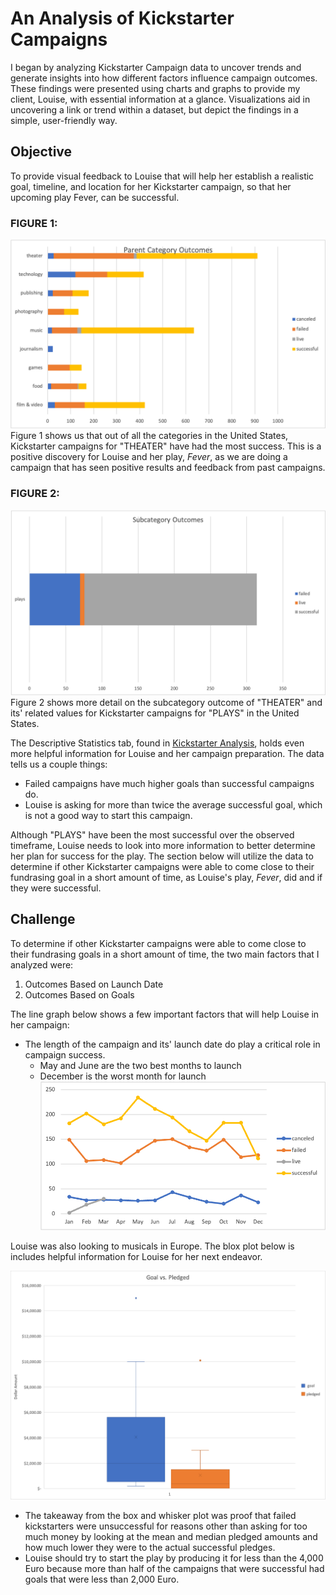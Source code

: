 # An Analysis of Kickstarter Campaigns
I began by analyzing Kickstarter Campaign data to uncover trends and generate insights into how different factors influence campaign outcomes. These findings were presented using charts and graphs to provide my client, Louise, with essential information at a glance. Visualizations aid in uncovering a link or trend within a dataset, but depict the findings in a simple, user-friendly way.

## Objective
To provide visual feedback to Louise that will help her establish a realistic goal, timeline, and location for her Kickstarter campaign, so that her upcoming play Fever, can be successful.
### FIGURE 1:
![Figure 1. All Category Outcomes-United States](https://github.com/skaram16/kickstarter_analysis/blob/main/Parent%20Category%20Comparisions.png)
Figure 1 shows us that out of all the categories in the United States, Kickstarter campaigns for "THEATER" have had the most success. This is a positive discovery for Louise and her play, *Fever*, as we are doing a campaign that has seen positive results and feedback from past campaigns.
### FIGURE 2:
![Figure 2. Subcategory Outcomes-United States](https://github.com/skaram16/kickstarter_analysis/blob/main/Subcategory%20Outcomes.png)
Figure 2 shows more detail on the subcategory outcome of "THEATER" and its' related values for Kickstarter campaigns for "PLAYS" in the United States.

The Descriptive Statistics tab, found in [Kickstarter Analysis](https://github.com/skaram16/kickstarter_analysis/blob/main/Kickstarter.xlsx), holds even more helpful information for Louise and her campaign preparation. The data tells us a couple things:
- Failed campaigns have much higher goals than successful campaigns do.
- Louise is asking for more than twice the average successful goal, which is not a good way to start this campaign.

Although "PLAYS" have been the most successful over the observed timeframe, Louise needs to look into more information to better determine her plan for success for the play. The section below will utilize the data to determine if other Kickstarter campaigns were able to come close to their fundrasing goal in a short amount of time, as Louise's play, *Fever*, did and if they were successful.


## Challenge

To determine if other Kickstarter campaigns were able to come close to their fundrasing goals in a short amount of time, the two main factors that I analyzed were:

  1. Outcomes Based on Launch Date
  2. Outcomes Based on Goals
  
The line graph below shows a few important factors that will help Louise in her campaign: 
  * The length of the campaign and its' launch date do play a critical role in campaign success.
    - May and June are the two best months to launch
    - December is the worst month for launch
![Outcomes Based on Launch Date](https://github.com/skaram16/kickstarter_analysis/blob/main/Outcomes%20Based%20on%20Launch%20Date.png)

Louise was also looking to musicals in Europe. The blox plot below is includes helpful information for Louise for her next endeavor. 

![Great Britain Musical Outcomes](https://github.com/skaram16/kickstarter_analysis/blob/main/BoxandWhiskerPlot.png) 

 * The takeaway from the box and whisker plot was proof that failed kickstarters were unsuccessful for reasons other than asking for too much money by looking at the mean and median pledged amounts and how much lower they were to the actual successful pledges.
 * Louise should try to start the play by producing it for less than the 4,000 Euro because more than half of the campaigns that were successful had goals that were less than 2,000 Euro.
